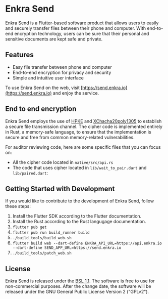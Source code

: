 # Enkra Send

Enkra Send is a Flutter-based software product that allows users to easily and securely transfer files between their phone and computer. With end-to-end encryption technology, users can be sure that their personal and sensitive documents are kept safe and private.

## Features

- Easy file transfer between phone and computer
- End-to-end encryption for privacy and security
- Simple and intuitive user interface

To use Enkra Send on the web, visit [https://send.enkra.io](https://send.enkra.io) and enjoy the service.

## End to end encryption

Enkra Send employs the use of [HPKE](https://datatracker.ietf.org/doc/rfc9180/) and [XChacha20poly1305](https://docs.rs/chacha20poly1305/latest/chacha20poly1305/#xchacha20poly1305) to establish a secure file transmission channel. The cipher code is implemented entirely in Rust, a memory-safe language, to ensure that the implementation is secure and free from common memory-related vulnerabilities.

For auditor reviewing code, here are some specific files that you can focus on:

- All the cipher code located in `native/src/api.rs`
- The code that uses cipher located in `lib/wait_to_pair.dart` and `lib/paired.dart`:

## Getting Started with Development

If you would like to contribute to the development of Enkra Send, follow these steps:

1. Install the Flutter SDK according to the Flutter documentation.
2. Install the Rust according to the Rust langugage documentation.
3. `flutter pub get`
4. `flutter pub run build_runner build`
5. `./build_tools/build_web.sh`
6. `flutter build web --dart-define ENKRA_API_URL=https://api.enkra.io --dart-define SEND_APP_URL=https://send.enkra.io`
7. `./build_tools/patch_web.sh`

## License

Enkra Send is released under the [BSL 1.1](./LICENSE). The software is free to use for non-commercial purposes. After the change date, the software will be released under the GNU General Public License Version 2 ("GPLv2").
